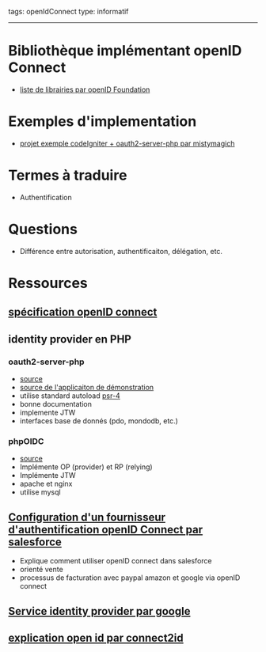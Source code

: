 tags: openIdConnect
type: informatif

-----



# Bibliothèque implémentant openID Connect

  - [liste de librairies par openID Foundation](http://openid.net/developers/libraries/)


# Exemples d'implementation

  - [projet exemple codeIgniter + oauth2-server-php par mistymagich](https://github.com/mistymagich/codeigniter-oauth2-sample)

# Termes à traduire

  - Authentification

# Questions

  - Différence entre autorisation, authentificaiton, délégation, etc.



# Ressources

## [spécification openID connect](http://openid.net/developers/specs/)

## identity provider en PHP

### oauth2-server-php

  - [source](https://github.com/jumbojett/OpenID-Connect-PHP)
  - [source de l'applicaiton de démonstration](https://github.com/bshaffer/oauth2-demo-php)
  - utilise standard autoload [psr-4](http://www.php-fig.org/psr/psr-4/)
  - bonne documentation
  - implemente JTW
  - interfaces base de donnés (pdo, mondodb, etc.)

### phpOIDC

  - [source](https://bitbucket.org/PEOFIAMP/phpoidc)
  - Implémente OP (provider) et RP (relying)
  - Implémente JTW
  - apache et nginx
  - utilise mysql

## [Configuration d'un fournisseur d'authentification openID Connect par salesforce](https://help.salesforce.com/HTViewHelpDoc?id=sso_provider_openid_connect.htm&language=fr)
  - Explique comment utiliser openID connect dans salesforce
  - orienté vente
  - processus de facturation avec paypal amazon et google via openID connect

## [Service identity provider par google](https://developers.google.com/identity/protocols/OpenIDConnect)

## [explication open id par connect2id](http://connect2id.com/learn/openid-connect)
